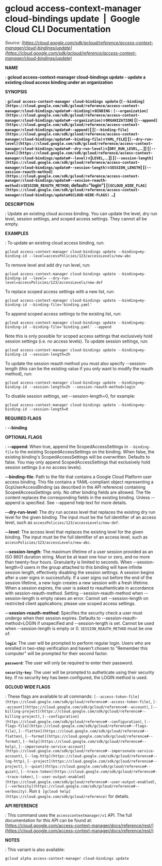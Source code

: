 # gcloud access-context-manager cloud-bindings update  |  Google Cloud CLI Documentation

*Source: [https://cloud.google.com/sdk/gcloud/reference/access-context-manager/cloud-bindings/update](https://cloud.google.com/sdk/gcloud/reference/access-context-manager/cloud-bindings/update)*

**NAME**

: **gcloud access-context-manager cloud-bindings update - update a existing cloud access binding under an organization**

**SYNOPSIS**

: **`gcloud access-context-manager cloud-bindings update` (`[--binding](https://cloud.google.com/sdk/gcloud/reference/access-context-manager/cloud-bindings/update#--binding)`=`BINDING` : `[--organization](https://cloud.google.com/sdk/gcloud/reference/access-context-manager/cloud-bindings/update#--organization)`=`ORGANIZATION`) [`[--append](https://cloud.google.com/sdk/gcloud/reference/access-context-manager/cloud-bindings/update#--append)`] [`[--binding-file](https://cloud.google.com/sdk/gcloud/reference/access-context-manager/cloud-bindings/update#--binding-file)`=`YAML_FILE`] [`[--dry-run-level](https://cloud.google.com/sdk/gcloud/reference/access-context-manager/cloud-bindings/update#--dry-run-level)`=[`DRY_RUN_LEVEL`,…]] [`[--level](https://cloud.google.com/sdk/gcloud/reference/access-context-manager/cloud-bindings/update#--level)`=[`LEVEL`,…]] [`[--session-length](https://cloud.google.com/sdk/gcloud/reference/access-context-manager/cloud-bindings/update#--session-length)`=`SESSION_LENGTH`] [`[--session-reauth-method](https://cloud.google.com/sdk/gcloud/reference/access-context-manager/cloud-bindings/update#--session-reauth-method)`=`SESSION_REAUTH_METHOD`; default="login"] [`[GCLOUD_WIDE_FLAG](https://cloud.google.com/sdk/gcloud/reference/access-context-manager/cloud-bindings/update#GCLOUD-WIDE-FLAGS) …`]**

**DESCRIPTION**

: Update an existing cloud access binding. You can update the level, dry run
level, session settings, and scoped access settings. They cannot all be empty.

**EXAMPLES**

: To update an existing cloud access binding, run:

```
gcloud access-context-manager cloud-bindings update --binding=my-binding-id --level=accessPolicies/123/accessLevels/new-abc
```

To remove level and add dry run level, run:

```
gcloud access-context-manager cloud-bindings update --binding=my-binding-id --level= --dry-run-level=accessPolicies/123/accessLevels/new-def
```

To replace scoped access settings with a new list, run:

```
gcloud access-context-manager cloud-bindings update --binding=my-binding-id --binding-file='binding.yaml'
```

To append scoped access settings to the existing list, run:

```
gcloud access-context-manager cloud-bindings update --binding=my-binding-id --binding-file='binding.yaml' --append
```

Note this is only possible for scoped access settings that exclusively hold
session settings (i.e. no access levels).
To update session settings, run:

```
gcloud access-context-manager cloud-bindings update --binding=my-binding-id --session-length=2h
```

To update the session reauth method you must also specify --session-length (this
can be the existing value if you only want to modify the reauth method), run:

```
gcloud access-context-manager cloud-bindings update --binding=my-binding-id --session-length=2h --session-reauth-method=login
```

To disable session settings, set --session-length=0, for example:

```
gcloud access-context-manager cloud-bindings update --binding=my-binding-id --session-length=0
```

**REQUIRED FLAGS**

: **--binding**

**OPTIONAL FLAGS**

: **--append**:
When true, append the ScopedAccessSettings in `--binding-file` to the
existing ScopedAccessSettings on the binding. When false, the existing binding's
ScopedAccessSettings will be overwritten. Defaults to false. You may only append
ScopedAccessSettings that exclusively hold session settings (i.e no access
levels).

**--binding-file**:
Path to the file that contains a Google Cloud Platform user access binding.
This file contains a YAML-compliant object representing a GcpUserAccessBinding
(as described in the API reference) containing ScopedAccessSettings only. No
other binding fields are allowed.
The file content replaces the corresponding fields in the existing binding.
Unless --append is specified. See --append help text for more details.

**--dry-run-level**:
The dry run access level that replaces the existing dry run level for the given
binding. The input must be the full identifier of an access level, such as
`accessPolicies/123/accessLevels/new-def`.

**--level**:
The access level that replaces the existing level for the given binding. The
input must be the full identifier of an access level, such as
`accessPolicies/123/accessLevels/new-abc`.

**--session-length**:
The maximum lifetime of a user session provided as an ISO 8601 duration string.
Must be at least one hour or zero, and no more than twenty-four hours.
Granularity is limited to seconds.
When --session-length=0 users in the group attached to this binding will have
infinite session length, effectively disabling the session settings.
A session begins after a user signs in successfully. If a user signs out before
the end of the session lifetime, a new login creates a new session with a fresh
lifetime. When a session expires, the user is asked to reauthenticate in
accordance with session-reauth-method.
Setting --session-reauth-method when --session-length is empty raises an error.
Cannot set --session-length on restricted client applications; please use scoped
access settings.

**--session-reauth-method**:
Specifies the security check a user must undergo when their session expires.
Defaults to --session-reauth-method=LOGIN if unspecified and --session-length is
set. Cannot be used when --session-length is empty or 0.
`SESSION_REAUTH_METHOD` must be one of:

**`login`**:
The user will be prompted to perform regular login. Users who are enrolled in
two-step verification and haven't chosen to "Remember this computer" will be
prompted for their second factor.

**`password`**:
The user will only be required to enter their password.

**`security-key`**:
The user will be prompted to autheticate using their security key. If no
security key has been configured, the LOGIN method is used.

**GCLOUD WIDE FLAGS**

: These flags are available to all commands: `[--access-token-file](https://cloud.google.com/sdk/gcloud/reference#--access-token-file)`,
`[--account](https://cloud.google.com/sdk/gcloud/reference#--account)`, `[--billing-project](https://cloud.google.com/sdk/gcloud/reference#--billing-project)`,
`[--configuration](https://cloud.google.com/sdk/gcloud/reference#--configuration)`,
`[--flags-file](https://cloud.google.com/sdk/gcloud/reference#--flags-file)`,
`[--flatten](https://cloud.google.com/sdk/gcloud/reference#--flatten)`, `[--format](https://cloud.google.com/sdk/gcloud/reference#--format)`, `[--help](https://cloud.google.com/sdk/gcloud/reference#--help)`, `[--impersonate-service-account](https://cloud.google.com/sdk/gcloud/reference#--impersonate-service-account)`,
`[--log-http](https://cloud.google.com/sdk/gcloud/reference#--log-http)`,
`[--project](https://cloud.google.com/sdk/gcloud/reference#--project)`, `[--quiet](https://cloud.google.com/sdk/gcloud/reference#--quiet)`, `[--trace-token](https://cloud.google.com/sdk/gcloud/reference#--trace-token)`, `[--user-output-enabled](https://cloud.google.com/sdk/gcloud/reference#--user-output-enabled)`,
`[--verbosity](https://cloud.google.com/sdk/gcloud/reference#--verbosity)`.
Run `$ [gcloud help](https://cloud.google.com/sdk/gcloud/reference)` for details.

**API REFERENCE**

: This command uses the `accesscontextmanager/v1` API. The full
documentation for this API can be found at: [https://cloud.google.com/access-context-manager/docs/reference/rest/](https://cloud.google.com/access-context-manager/docs/reference/rest/)

**NOTES**

: This variant is also available:

```
gcloud alpha access-context-manager cloud-bindings update
```